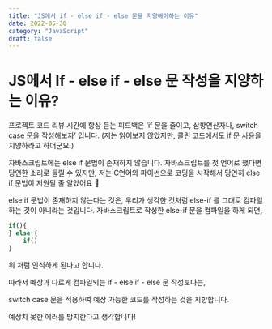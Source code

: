 ```yaml
---
title: "JS에서 if - else if - else 문을 지양해야하는 이유"
date: 2022-05-30
category: "JavaScript"
draft: false
---
```


# JS에서 If - else if - else 문 작성을 지양하는 이유?

프로젝트 코드 리뷰 시간에 항상 듣는 피드백은 ‘if 문을 줄이고, 삼항연산자나, switch case 문을 작성해보자’ 입니다. (저는 읽어보지 않았지만, 클린 코드에서도 if 문 사용을 지양하라고 하더군요.)

자바스크립트에는 else if 문법이 존재하지 않습니다.
자바스크립트를 첫 언어로 했다면 당연한 소리로 들릴 수 있지만, 저는 C언어와 파이썬으로 코딩을 시작해서 당연히 else if 문법이 지원될 줄 알았어요 🥲

else if 문법이 존재하지 않는다는 것은, 우리가 생각한 것처럼 else-if 를 그대로 컴파일하는 것이 아니라는 것입니다.
자바스크립트로 작성한 else-if 문을 컴파일을 하게 되면,

```jsx
if(){
} else {
	if()
}
```

위 처럼 인식하게 된다고 합니다.

따라서 예상과 다르게 컴파일되는 if - else if - else 문 작성보다는,

switch case 문을 적용하여 예상 가능한 코드를 작성하는 것을 지향합니다.

예상치 못한 에러를 방지한다고 생각합니다!
